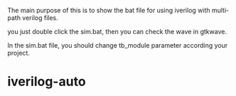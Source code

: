 The main purpose of this is to show the bat file for using iverilog with multi-path verilog files.

 you just double click the sim.bat, then you can check the wave in gtkwave.

In the sim.bat file, you should change tb_module parameter according your project.
# iverilog-auto
